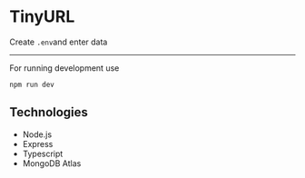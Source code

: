 # TinyURL

Create `.env`and enter data

<hr/>

For running development use

`npm run dev`

## Technologies
- Node.js
- Express
- Typescript
- MongoDB Atlas